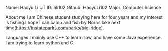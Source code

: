 Name: Haoyu Li
UT ID: hli102
Github: HaoyuLi102
Major: Computer Science

About me
I am Chinese student studying here for four years and my interest is fishing.I hope I can camp and fish by Norris lake next time(https://tnstateparks.com/parks/big-ridge).

Languages
I mainly use C++ to learn now, and have some Java experience. I am trying to learn python and C.

